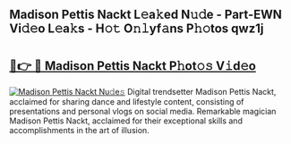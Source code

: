 ## Madison Pettis Nackt L𝚎a𝚔ed N𝚞𝚍e - Part-EWN Vi𝚍𝚎o L𝚎a𝚔s - H𝚘𝚝 O𝚗𝚕yf𝚊ns P𝚑𝚘tos qwz1j

# <h2><a href="http://kfdtgbc.oniu.top/?m=Madison+Pettis+Nackt">🔗👉 🔴 Madison Pettis Nackt P𝚑ot𝚘𝚜 V𝚒d𝚎o</a></h2>

[![Madison Pettis Nackt Nu𝚍e𝚜](https://i.imgur.com/0qMVB7G.gif)](http://kfdtgbc.oniu.top/?m=Madison+Pettis+Nackt)
Digital trendsetter Madison Pettis Nackt, acclaimed for sharing dance and lifestyle content, consisting of presentations and personal vlogs on social media. Remarkable magician Madison Pettis Nackt, acclaimed for their exceptional skills and accomplishments in the art of illusion.  
